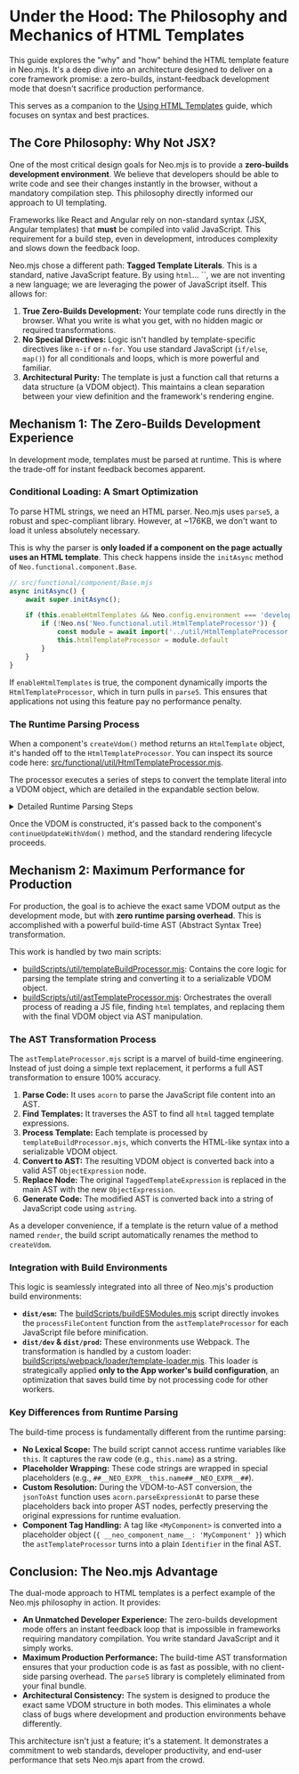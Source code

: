# Under the Hood: The Philosophy and Mechanics of HTML Templates

This guide explores the "why" and "how" behind the HTML template feature in Neo.mjs. It's a deep dive into an architecture
designed to deliver on a core framework promise: a zero-builds, instant-feedback development mode that doesn't sacrifice
production performance.

This serves as a companion to the [Using HTML Templates](./HtmlTemplates.md) guide, which focuses on syntax
and best practices.

## The Core Philosophy: Why Not JSX?

One of the most critical design goals for Neo.mjs is to provide a **zero-builds development environment**. We believe
that developers should be able to write code and see their changes instantly in the browser, without a mandatory
compilation step. This philosophy directly informed our approach to UI templating.

Frameworks like React and Angular rely on non-standard syntax (JSX, Angular templates) that **must** be compiled into
valid JavaScript. This requirement for a build step, even in development, introduces complexity and slows down
the feedback loop.

Neo.mjs chose a different path: **Tagged Template Literals**. This is a standard, native JavaScript feature. By using
`html`... ``, we are not inventing a new language; we are leveraging the power of JavaScript itself. This allows for:

1.  **True Zero-Builds Development:** Your template code runs directly in the browser. What you write is what you get,
    with no hidden magic or required transformations.
2.  **No Special Directives:** Logic isn't handled by template-specific directives like `n-if` or `n-for`. You use
    standard JavaScript (`if/else`, `map()`) for all conditionals and loops, which is more powerful and familiar.
3.  **Architectural Purity:** The template is just a function call that returns a data structure (a VDOM object).
    This maintains a clean separation between your view definition and the framework's rendering engine.

## Mechanism 1: The Zero-Builds Development Experience

In development mode, templates must be parsed at runtime. This is where the trade-off for instant feedback becomes
apparent.

### Conditional Loading: A Smart Optimization

To parse HTML strings, we need an HTML parser. Neo.mjs uses `parse5`, a robust and spec-compliant library. However, at
~176KB, we don't want to load it unless absolutely necessary.

This is why the parser is **only loaded if a component on the page actually uses an HTML template**. This check happens
inside the `initAsync` method of `Neo.functional.component.Base`.

```javascript
// src/functional/component/Base.mjs
async initAsync() {
    await super.initAsync();

    if (this.enableHtmlTemplates && Neo.config.environment === 'development') {
        if (!Neo.ns('Neo.functional.util.HtmlTemplateProcessor')) {
            const module = await import('../util/HtmlTemplateProcessor.mjs');
            this.htmlTemplateProcessor = module.default
        }
    }
}
```

If `enableHtmlTemplates` is true, the component dynamically imports the `HtmlTemplateProcessor`, which in turn pulls in
`parse5`. This ensures that applications not using this feature pay no performance penalty.

### The Runtime Parsing Process

When a component's `createVdom()` method returns an `HtmlTemplate` object, it's handed off to the `HtmlTemplateProcessor`.
You can inspect its source code here:
[src/functional/util/HtmlTemplateProcessor.mjs](../../../src/functional/util/HtmlTemplateProcessor.mjs).

The processor executes a series of steps to convert the template literal into a VDOM object, which are detailed in the
expandable section below.

<details>
<summary>Detailed Runtime Parsing Steps</summary>

1.  **Flattening:** It recursively flattens any nested templates into a single string and a corresponding array of
    dynamic values.
2.  **Placeholder Injection:** It replaces dynamic values (e.g., event handlers, component configs, other components)
    with special placeholders in the string (e.g., `__DYNAMIC_VALUE_0__`, `neotag1`).
3.  **Self-Closing Tag Conversion:** Since `parse5` does not handle self-closing custom element tags, a regular
    expression adds explicit closing tags (e.g., `<MyComponent />` becomes `<MyComponent></MyComponent>`).
4.  **Parsing:** The sanitized HTML string is parsed into a standard AST using `parse5.parseFragment()`.
5.  **VDOM Conversion:** The processor traverses the `parse5` AST and converts it back into a Neo.mjs VDOM object.
    During this process, it re-inserts the original dynamic values from the `values` array, preserving their rich data
    types (functions, objects, etc.). It also carefully reconstructs the original case-sensitive tag names for custom
    components.

</details>

Once the VDOM is constructed, it's passed back to the component's `continueUpdateWithVdom()` method, and the standard
rendering lifecycle proceeds.

## Mechanism 2: Maximum Performance for Production

For production, the goal is to achieve the exact same VDOM output as the development mode, but with **zero runtime
parsing overhead**. This is accomplished with a powerful build-time AST (Abstract Syntax Tree) transformation.

This work is handled by two main scripts:

-   [buildScripts/util/templateBuildProcessor.mjs](../../../buildScripts/util/templateBuildProcessor.mjs):
    Contains the core logic for parsing the template string and converting it to a serializable VDOM object.
-   [buildScripts/util/astTemplateProcessor.mjs](../../../buildScripts/util/astTemplateProcessor.mjs):
    Orchestrates the overall process of reading a JS file, finding `html` templates, and replacing them with the final
    VDOM object via AST manipulation.

### The AST Transformation Process

The `astTemplateProcessor.mjs` script is a marvel of build-time engineering. Instead of just doing a simple text
replacement, it performs a full AST transformation to ensure 100% accuracy.

1.  **Parse Code:** It uses `acorn` to parse the JavaScript file content into an AST.
2.  **Find Templates:** It traverses the AST to find all `html` tagged template expressions.
3.  **Process Template:** Each template is processed by `templateBuildProcessor.mjs`, which converts the HTML-like syntax
    into a serializable VDOM object.
4.  **Convert to AST:** The resulting VDOM object is converted back into a valid AST `ObjectExpression` node.
5.  **Replace Node:** The original `TaggedTemplateExpression` is replaced in the main AST with the new `ObjectExpression`.
6.  **Generate Code:** The modified AST is converted back into a string of JavaScript code using `astring`.

As a developer convenience, if a template is the return value of a method named `render`, the build script automatically
renames the method to `createVdom`.

### Integration with Build Environments

This logic is seamlessly integrated into all three of Neo.mjs's production build environments:

-   **`dist/esm`:** The [buildScripts/buildESModules.mjs](../../../buildScripts/buildESModules.mjs) script directly
    invokes the `processFileContent` function from the `astTemplateProcessor` for each JavaScript file before minification.
-   **`dist/dev` & `dist/prod`:** These environments use Webpack. The transformation is handled by a custom loader:
    [buildScripts/webpack/loader/template-loader.mjs](../../../buildScripts/webpack/loader/template-loader.mjs).
    This loader is strategically applied **only to the App worker's build configuration**, an optimization that saves
    build time by not processing code for other workers.

### Key Differences from Runtime Parsing

The build-time process is fundamentally different from the runtime parsing:

-   **No Lexical Scope:** The build script cannot access runtime variables like `this`. It captures the raw code (e.g.,
    `this.name`) as a string.
-   **Placeholder Wrapping:** These code strings are wrapped in special placeholders (e.g.,
    `##__NEO_EXPR__this.name##__NEO_EXPR__##`).
-   **Custom Resolution:** During the VDOM-to-AST conversion, the `jsonToAst` function uses `acorn.parseExpressionAt`
    to parse these placeholders back into proper AST nodes, perfectly preserving the original expressions for runtime
    evaluation.
-   **Component Tag Handling:** A tag like `<MyComponent>` is converted into a placeholder object
    (`{ __neo_component_name__: 'MyComponent' }`) which the `astTemplateProcessor` turns into a plain `Identifier` in
    the final AST.

## Conclusion: The Neo.mjs Advantage

The dual-mode approach to HTML templates is a perfect example of the Neo.mjs philosophy in action. It provides:

-   **An Unmatched Developer Experience:** The zero-builds development mode offers an instant feedback loop that is
    impossible in frameworks requiring mandatory compilation. You write standard JavaScript and it simply works.
-   **Maximum Production Performance:** The build-time AST transformation ensures that your production code is as fast
    as possible, with no client-side parsing overhead. The `parse5` library is completely eliminated from your final bundle.
-   **Architectural Consistency:** The system is designed to produce the exact same VDOM structure in both modes.
    This eliminates a whole class of bugs where development and production environments behave differently.

This architecture isn't just a feature; it's a statement. It demonstrates a commitment to web standards, developer
productivity, and end-user performance that sets Neo.mjs apart from the crowd.
